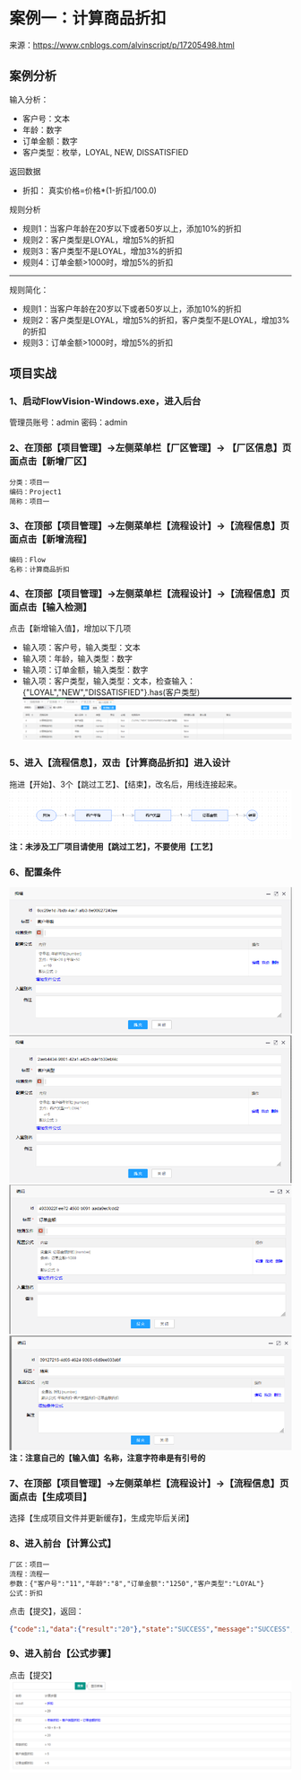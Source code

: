 # 案例一：计算商品折扣

来源：https://www.cnblogs.com/alvinscript/p/17205498.html

## 案例分析
输入分析：
- 客户号：文本
- 年龄：数字
- 订单金额：数字
- 客户类型：枚举，LOYAL, NEW, DISSATISFIED

返回数据
- 折扣： 真实价格=价格*(1-折扣/100.0)

规则分析
- 规则1：当客户年龄在20岁以下或者50岁以上，添加10%的折扣
- 规则2：客户类型是LOYAL，增加5%的折扣
- 规则3：客户类型不是LOYAL，增加3%的折扣
- 规则4：订单金额>1000时，增加5%的折扣

----

规则简化：
- 规则1：当客户年龄在20岁以下或者50岁以上，添加10%的折扣
- 规则2：客户类型是LOYAL，增加5%的折扣，客户类型不是LOYAL，增加3%的折扣
- 规则3：订单金额>1000时，增加5%的折扣

## 项目实战
### 1、启动FlowVision-Windows.exe，进入后台
管理员账号：admin 密码：admin
 
### 2、在顶部【项目管理】->左侧菜单栏【厂区管理】-> 【厂区信息】页面点击【新增厂区】
    分类：项目一
    编码：Project1
    简称：项目一
### 3、在顶部【项目管理】->左侧菜单栏【流程设计】->【流程信息】页面点击【新增流程】
    编码：Flow
    名称：计算商品折扣
### 4、在顶部【项目管理】->左侧菜单栏【流程设计】->【流程信息】页面点击【输入检测】
点击【新增输入值】，增加以下几项
- 输入项：客户号，输入类型：文本
- 输入项：年龄，输入类型：数字
- 输入项：订单金额，输入类型：数字
- 输入项：客户类型，输入类型：文本，检查输入：{"LOYAL","NEW","DISSATISFIED"}.has(客户类型)
![输入检测](./image/AL1-001.png)    

### 5、进入【流程信息】，双击【计算商品折扣】进入设计
拖进【开始】、3个【跳过工艺】、【结束】，改名后，用线连接起来。
![流程信息](./image/AL1-002.png)   
**注：未涉及工厂项目请使用【跳过工艺】，不要使用【工艺】**

### 6、配置条件
![流程信息](./image/AL1-003.png)   
![流程信息](./image/AL1-004.png)   
![流程信息](./image/AL1-005.png)   
![流程信息](./image/AL1-006.png)   
**注：注意自己的【输入值】名称，注意字符串是有引号的**

### 7、在顶部【项目管理】->左侧菜单栏【流程设计】->【流程信息】页面点击【生成项目】
选择【生成项目文件并更新缓存】，生成完毕后关闭】

### 8、进入前台【计算公式】
    厂区：项目一
    流程：流程一
    参数：{"客户号":"11","年龄":"8","订单金额":"1250","客户类型":"LOYAL"}
    公式：折扣
点击【提交】，返回：
``` json
{"code":1,"data":{"result":"20"},"state":"SUCCESS","message":"SUCCESS","status":["END"]}
```
### 9、进入前台【公式步骤】
点击【提交】
![公式步骤](./image/AL1-007.png)   
